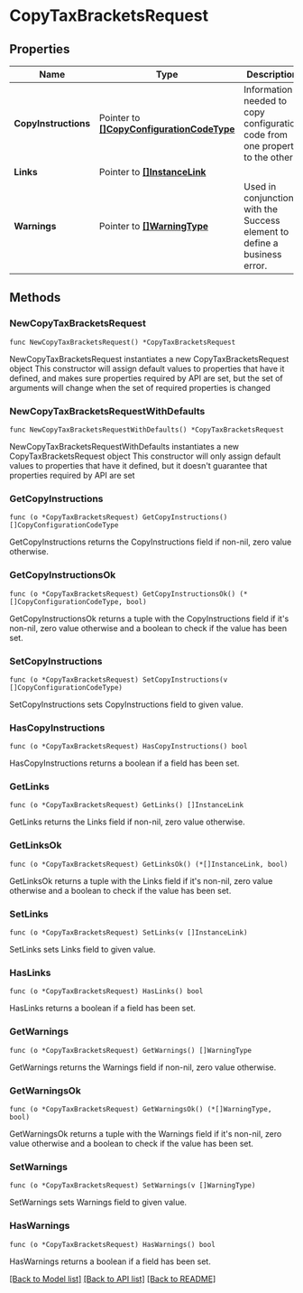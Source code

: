 # CopyTaxBracketsRequest

## Properties

Name | Type | Description | Notes
------------ | ------------- | ------------- | -------------
**CopyInstructions** | Pointer to [**[]CopyConfigurationCodeType**](CopyConfigurationCodeType.md) | Information needed to copy configuration code from one property to the other. | [optional] 
**Links** | Pointer to [**[]InstanceLink**](InstanceLink.md) |  | [optional] 
**Warnings** | Pointer to [**[]WarningType**](WarningType.md) | Used in conjunction with the Success element to define a business error. | [optional] 

## Methods

### NewCopyTaxBracketsRequest

`func NewCopyTaxBracketsRequest() *CopyTaxBracketsRequest`

NewCopyTaxBracketsRequest instantiates a new CopyTaxBracketsRequest object
This constructor will assign default values to properties that have it defined,
and makes sure properties required by API are set, but the set of arguments
will change when the set of required properties is changed

### NewCopyTaxBracketsRequestWithDefaults

`func NewCopyTaxBracketsRequestWithDefaults() *CopyTaxBracketsRequest`

NewCopyTaxBracketsRequestWithDefaults instantiates a new CopyTaxBracketsRequest object
This constructor will only assign default values to properties that have it defined,
but it doesn't guarantee that properties required by API are set

### GetCopyInstructions

`func (o *CopyTaxBracketsRequest) GetCopyInstructions() []CopyConfigurationCodeType`

GetCopyInstructions returns the CopyInstructions field if non-nil, zero value otherwise.

### GetCopyInstructionsOk

`func (o *CopyTaxBracketsRequest) GetCopyInstructionsOk() (*[]CopyConfigurationCodeType, bool)`

GetCopyInstructionsOk returns a tuple with the CopyInstructions field if it's non-nil, zero value otherwise
and a boolean to check if the value has been set.

### SetCopyInstructions

`func (o *CopyTaxBracketsRequest) SetCopyInstructions(v []CopyConfigurationCodeType)`

SetCopyInstructions sets CopyInstructions field to given value.

### HasCopyInstructions

`func (o *CopyTaxBracketsRequest) HasCopyInstructions() bool`

HasCopyInstructions returns a boolean if a field has been set.

### GetLinks

`func (o *CopyTaxBracketsRequest) GetLinks() []InstanceLink`

GetLinks returns the Links field if non-nil, zero value otherwise.

### GetLinksOk

`func (o *CopyTaxBracketsRequest) GetLinksOk() (*[]InstanceLink, bool)`

GetLinksOk returns a tuple with the Links field if it's non-nil, zero value otherwise
and a boolean to check if the value has been set.

### SetLinks

`func (o *CopyTaxBracketsRequest) SetLinks(v []InstanceLink)`

SetLinks sets Links field to given value.

### HasLinks

`func (o *CopyTaxBracketsRequest) HasLinks() bool`

HasLinks returns a boolean if a field has been set.

### GetWarnings

`func (o *CopyTaxBracketsRequest) GetWarnings() []WarningType`

GetWarnings returns the Warnings field if non-nil, zero value otherwise.

### GetWarningsOk

`func (o *CopyTaxBracketsRequest) GetWarningsOk() (*[]WarningType, bool)`

GetWarningsOk returns a tuple with the Warnings field if it's non-nil, zero value otherwise
and a boolean to check if the value has been set.

### SetWarnings

`func (o *CopyTaxBracketsRequest) SetWarnings(v []WarningType)`

SetWarnings sets Warnings field to given value.

### HasWarnings

`func (o *CopyTaxBracketsRequest) HasWarnings() bool`

HasWarnings returns a boolean if a field has been set.


[[Back to Model list]](../README.md#documentation-for-models) [[Back to API list]](../README.md#documentation-for-api-endpoints) [[Back to README]](../README.md)


